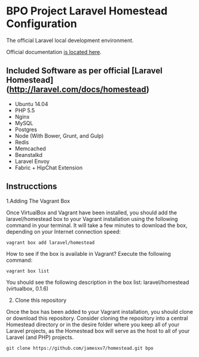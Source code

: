 # BPO Project Laravel Homestead Configuration

The official Laravel local development environment.

Official documentation [is located here](http://laravel.com/docs/homestead?version=4.2).

## Included Software as per official [Laravel Homestead] (http://laravel.com/docs/homestead)

* Ubuntu 14.04
* PHP 5.5
* Nginx
* MySQL
* Postgres
* Node (With Bower, Grunt, and Gulp)
* Redis
* Memcached
* Beanstalkd
* Laravel Envoy
* Fabric + HipChat Extension

## Instrucctions
1.Adding The Vagrant Box

Once VirtualBox and Vagrant have been installed, you should add the laravel/homestead box to your Vagrant installation using the following command in your terminal. It will take a few minutes to download the box, depending on your Internet connection speed:

`vagrant box add laravel/homestead`

How to see if the box is available in Vagrant? Execute the following command:

`vagrant box list`

You should see the following description in the box list: laravel/homestead      (virtualbox, 0.1.6) 

2. Clone this repository

Once the box has been added to your Vagrant installation, you should clone or download this repository. Consider cloning the repository into a central Homestead directory or in the desire folder where you keep all of your Laravel projects, as the Homestead box will serve as the host to all of your Laravel (and PHP) projects. 

`git clone https://github.com/jamesxv7/homestead.git bpo`
